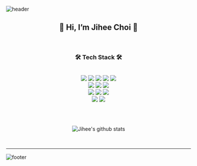 ![header](https://capsule-render.vercel.app/api?type=waving&&color=gradient&height=100&section=header&fontSize=90)

<!-- ### 👋 Hi there 👋 -->
<div align=center>
   <h2> 👋 Hi, I’m Jihee Choi 👋 </h2> <br> 
</div>

<!--
**JIHEEE/JIHEEE** is a ✨ _special_ ✨ repository because its `README.md` (this file) appears on your GitHub profile.

Here are some ideas to get you started:

- 👋🔭 I’m currently working on ...
- 🌱 I’m currently learning ...
- 👯 I’m looking to collaborate on ...
- 🤔 I’m looking for help with ...
- 💬 Ask me about ...
- 📫 How to reach me: ...
- 😄 Pronouns: ...
- ⚡ Fun fact: ...
- <hr> gray line
-->

<!-- ※ Tech stack ※ --> 
<div align=center> 
  <h3> 🛠 Tech Stack 🛠  </h3> <br>
  
  <img src="https://img.shields.io/badge/java-007396?style=for-the-badge&logo=java&logoColor=white"> 
  <img src="https://img.shields.io/badge/html5-E34F26?style=for-the-badge&logo=html5&logoColor=white"> 
  <img src="https://img.shields.io/badge/css-1572B6?style=for-the-badge&logo=css3&logoColor=white"> 
  <img src="https://img.shields.io/badge/javascript-F7DF1E?style=for-the-badge&logo=javascript&logoColor=black"> 
  <img src="https://img.shields.io/badge/jquery-0769AD?style=for-the-badge&logo=jquery&logoColor=white">
  <br>
  
  <img src="https://img.shields.io/badge/oracle-F80000?style=for-the-badge&logo=oracle&logoColor=white"> 
  <img src="https://img.shields.io/badge/mysql-4479A1?style=for-the-badge&logo=mysql&logoColor=white"> 
  <img src="https://img.shields.io/badge/mariaDB-003545?style=for-the-badge&logo=mariaDB&logoColor=white"> 
  <br>
  
  <img src="https://img.shields.io/badge/spring-6DB33F?style=for-the-badge&logo=spring&logoColor=white">   
  <img src="https://img.shields.io/badge/bootstrap-7952B3?style=for-the-badge&logo=bootstrap&logoColor=white">

  <!--
  <img src="https://img.shields.io/badge/linux-FCC624?style=for-the-badge&logo=linux&logoColor=black"> 
  <img src="https://img.shields.io/badge/amazonaws-232F3E?style=for-the-badge&logo=amazonaws&logoColor=white"> 
  -->  
  <img src="https://img.shields.io/badge/apache tomcat-F8DC75?style=for-the-badge&logo=apachetomcat&logoColor=white">
  <br>
  
  <img src="https://img.shields.io/badge/github-181717?style=for-the-badge&logo=github&logoColor=white">
  <img src="https://img.shields.io/badge/git-F05032?style=for-the-badge&logo=git&logoColor=white">
  <br>
</div>

<br><br>

<!-- ※ Github stats ※ -->
<div align=center>
  
  ![Jihee's github stats](https://github-readme-stats.vercel.app/api?username=JIHEEE&show_icons=true&theme=radical)
  <!--
  [![Top Langs](https://github-readme-stats.vercel.app/api/top-langs/?username=JIHEEE&layout=compact&theme=dracula)](https://github.com/JIHEEE)
  -->
  
</div>

<br>
<hr>

<!-- ※ contact ※ -->
<!--
<div align=center>
  <a href="mailto:choij928@gmail.com">
  <img
  src="https://img.shields.io/badge/Gmail-d14836?style=flat-square&logo=Gmail&logoColor=white&link=mailto:choij928@gmail.com"
  style="height : auto; margin-left : 10px; margin-right : 10px;"/>
  </a>
</div>
-->
![footer](https://capsule-render.vercel.app/api?type=waving&&color=gradient&height=100&section=footer&fontSize=90)
